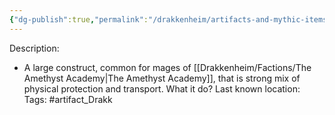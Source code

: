 ```yaml
---
{"dg-publish":true,"permalink":"/drakkenheim/artifacts-and-mythic-items/oaken-bolter/","noteIcon":""}
---
```


Description:
- A large construct, common for mages of [[Drakkenheim/Factions/The Amethyst Academy\|The Amethyst Academy]], that is strong mix of physical protection and transport.
What it do?
Last known location:
Tags: #artifact_Drakk 